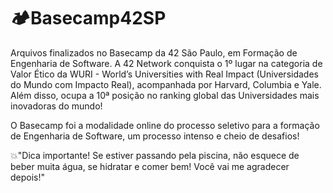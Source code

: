 # 🏕️Basecamp42SP
Arquivos finalizados no Basecamp da 42 São Paulo, em Formação de Engenharia de Software. A 42 Network conquista o 1º lugar na categoria de Valor Ético da WURI - World’s Universities with Real Impact (Universidades do Mundo com Impacto Real), acompanhada por Harvard, Columbia e Yale.  Além disso, ocupa a 10ª posição no ranking global das Universidades mais inovadoras do mundo!

O Basecamp foi a modalidade online do processo seletivo para a formação de Engenharia de Software, um processo intenso e cheio de desafios! 

💥"Dica importante! Se estiver passando pela piscina, não esquece de beber muita água, se hidratar e comer bem! Você vai me agradecer depois!"


